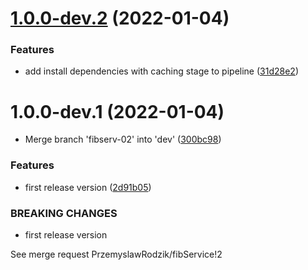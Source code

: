 # [1.0.0-dev.2](https://gitlab.com/PrzemyslawRodzik/fibService/compare/v1.0.0-dev.1...v1.0.0-dev.2) (2022-01-04)


### Features

* add install dependencies with caching stage to pipeline ([31d28e2](https://gitlab.com/PrzemyslawRodzik/fibService/commit/31d28e203e89c6e70f8d5ed0c805c772977c1977))

# 1.0.0-dev.1 (2022-01-04)


* Merge branch 'fibserv-02' into 'dev' ([300bc98](https://gitlab.com/PrzemyslawRodzik/fibService/commit/300bc9884a30086fdc186251c8e880355bf76064))


### Features

* first release version ([2d91b05](https://gitlab.com/PrzemyslawRodzik/fibService/commit/2d91b059bb73c26dae7264d8741b45fc5855e7b4))


### BREAKING CHANGES

* first release version

See merge request PrzemyslawRodzik/fibService!2
